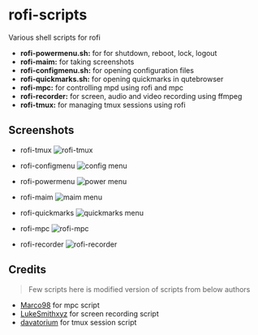 # rofi-scripts
Various shell scripts for rofi

* **rofi-powermenu.sh:** for for shutdown, reboot, lock, logout
* **rofi-maim:** for taking screenshots 
* **rofi-configmenu.sh:** for opening configuration files
* **rofi-quickmarks.sh:** for opening quickmarks in qutebrowser
* **rofi-mpc:** for controlling mpd using rofi and mpc
* **rofi-recorder:** for screen, audio and video recording using ffmpeg
* **rofi-tmux:** for managing tmux sessions using rofi

## Screenshots

* rofi-tmux
![rofi-tmux](https://github.com/TechnicalDC/rofi-scripts/blob/main/images/rofi-tmux.png)

* rofi-configmenu
![config menu](https://github.com/TechnicalDC/rofi-scripts/blob/main/images/rofi-configmenu.png)

* rofi-powermenu
![power menu](https://github.com/TechnicalDC/rofi-scripts/blob/main/images/rofi-powermenu.png)

* rofi-maim
![maim menu](https://github.com/TechnicalDC/rofi-scripts/blob/main/images/rofi-maim.png)

* rofi-quickmarks
![quickmarks menu](https://github.com/TechnicalDC/rofi-scripts/blob/main/images/rofi-quickmarks.png)

* rofi-mpc
![rofi-mpc](https://github.com/TechnicalDC/rofi-scripts/blob/main/images/rofi-mpc.png)

* rofi-recorder
![rofi-recorder](https://github.com/TechnicalDC/rofi-scripts/blob/main/images/rofi-recorder.png)

## Credits
> Few scripts here is modified version of scripts from below authors
* [Marco98](https://github.com/Marco98/rofi-mpc) for mpc script
* [LukeSmithxyz](https://github.com/LukeSmithxyz/voidrice/blob/master/.local/bin/dmenurecord) for screen recording script
* [davatorium](https://github.com/davatorium/rofi-scripts) for tmux session script
